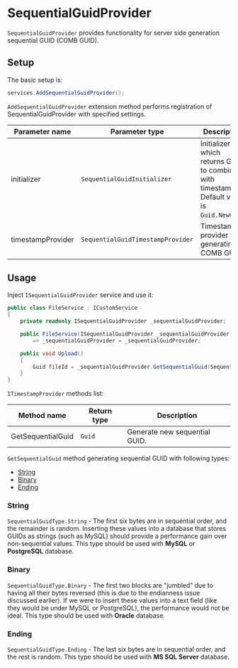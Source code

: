 # SequentialGuidProvider

`SequentialGuidProvider` provides functionality for server side generation sequential GUID (COMB GUID).

## Setup

The basic setup is:

```csharp
services.AddSequentialGuidProvider();
```

`AddSequentialGuidProvider` extension method performs registration of SequentialGuidProvider with specified settings.

| Parameter name | Parameter type | Description |
| --- | --- | --- |
| initializer | `SequentialGuidInitializer` | Initializer which returns GUID to combine with timestamp. Default value is `Guid.NewGuid`. |
| timestampProvider | `SequentialGuidTimestampProvider` | Timestamp provider for generating COMB GUID. |

## Usage

Inject `ISequentialGuidProvider` service and use it:

```csharp
public class FileService : ICustomService
{
    private readonly ISequentialGuidProvider _sequentialGuidProvider;

    public FileService(ISequentialGuidProvider _sequentialGuidProvider)
        => _sequentialGuidProvider = _sequentialGuidProvider;

    public void Upload()
    {
        Guid fileId = _sequentialGuidProvider.GetSequentialGuid(SequentialGuid.String);
    }
}
```

`ITimestampProvider` methods list:

| Method name | Return type | Description |
| --- | --- | --- |
| GetSequentialGuid | `Guid` | Generate new sequential GUID. |

`GetSequentialGuid` method generating sequential GUID with following types:

* [String](#string)
* [Binary](#binary)
* [Ending](#ending)

### String

`SequentialGuidType.String` - The first six bytes are in sequential order, and the remainder is random. Inserting these values into a database that stores GUIDs as strings (such as MySQL) should provide a performance gain over non-sequential values. This type should be used with **MySQL** or **PostgreSQL** database.


### Binary

`SequentialGuidType.Binary` - The first two blocks are "jumbled" due to having all their bytes reversed (this is due to the endianness issue discussed earlier). If we were to insert these values into a text field (like they would be under MySQL or PostgreSQL), the performance would not be ideal. This type should be used with **Oracle** database.

### Ending

`SequentialGuidType.Ending` - The last six bytes are in sequential order, and the rest is random. This type should be used with **MS SQL Server** database.